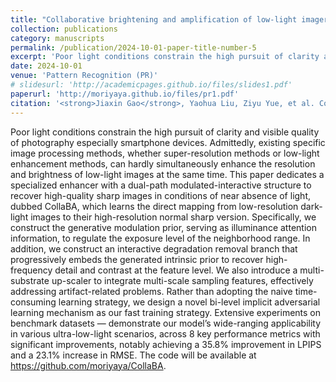 ```yaml
---
title: "Collaborative brightening and amplification of low-light imagery via bi-level adversarial learning"
collection: publications
category: manuscripts
permalink: /publication/2024-10-01-paper-title-number-5
excerpt: 'Poor light conditions constrain the high pursuit of clarity and visible quality of photography especially smartphone devices. Admittedly, existing specific image processing methods, whether super-resolution methods or low-light enhancement methods, can hardly simultaneously enhance the resolution and brightness of low-light images at the same time. ...'
date: 2024-10-01
venue: 'Pattern Recognition (PR)'
# slidesurl: 'http://academicpages.github.io/files/slides1.pdf'
paperurl: 'http://moriyaya.github.io/files/pr1.pdf'
citation: '<strong>Jiaxin Gao</strong>, Yaohua Liu, Ziyu Yue, et al. Collaborative brightening and amplification of low-light imagery via bi-level adversarial learning[J]. Pattern Recognition, 2024, 154: 110558.'
---
```


Poor light conditions constrain the high pursuit of clarity and visible quality of photography especially smartphone devices. Admittedly, existing specific image processing methods, whether super-resolution methods or low-light enhancement methods, can hardly simultaneously enhance the resolution and brightness of low-light images at the same time. This paper dedicates a specialized enhancer with a dual-path modulated-interactive structure to recover high-quality sharp images in conditions of near absence of light, dubbed CollaBA, which learns the direct mapping from low-resolution dark-light images to their high-resolution normal sharp version. Specifically, we construct the generative modulation prior, serving as illuminance attention information, to regulate the exposure level of the neighborhood range. In addition, we construct an interactive degradation removal branch that progressively embeds the generated intrinsic prior to recover high-frequency detail and contrast at the feature level. We also introduce a multi-substrate up-scaler to integrate multi-scale sampling features, effectively addressing artifact-related problems. Rather than adopting the naive time-consuming learning strategy, we design a novel bi-level implicit adversarial learning mechanism as our fast training strategy. Extensive experiments on benchmark datasets — demonstrate our model’s wide-ranging applicability in various ultra-low-light scenarios, across 8 key performance metrics with significant improvements, notably achieving a 35.8% improvement in LPIPS and a 23.1% increase in RMSE. The code will be available at https://github.com/moriyaya/CollaBA.